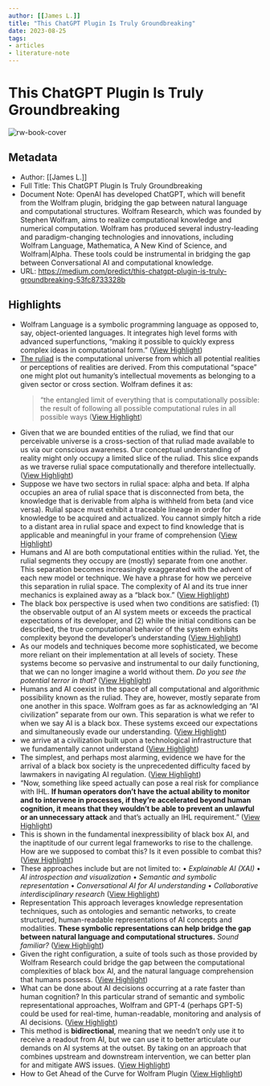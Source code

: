 ```yaml
---
author: [[James L.]]
title: "This ChatGPT Plugin Is Truly Groundbreaking"
date: 2023-08-25
tags: 
- articles
- literature-note
---
```

# This ChatGPT Plugin Is Truly Groundbreaking

![rw-book-cover](https://miro.medium.com/v2/resize:fit:1024/1*YVKiAlbexFZ1X4rnohoXWw.png)

## Metadata
- Author: [[James L.]]
- Full Title: This ChatGPT Plugin Is Truly Groundbreaking
- Document Note: OpenAI has developed ChatGPT, which will benefit from the Wolfram plugin, bridging the gap between natural language and computational structures. Wolfram Research, which was founded by Stephen Wolfram, aims to realize computational knowledge and numerical computation. Wolfram has produced several industry-leading and paradigm-changing technologies and innovations, including Wolfram Language, Mathematica, A New Kind of Science, and Wolfram|Alpha. These tools could be instrumental in bridging the gap between Conversational AI and computational knowledge.
- URL: https://medium.com/predict/this-chatgpt-plugin-is-truly-groundbreaking-53fc8733328b

## Highlights
- Wolfram Language is a symbolic programming language as opposed to, say, object-oriented languages. It integrates high level forms with advanced superfunctions, “making it possible to quickly express complex ideas in computational form.” ([View Highlight](https://read.readwise.io/read/01h00vqrpzcxwsfdaekhx9kjmd))
- [The ruliad](https://writings.stephenwolfram.com/2021/11/the-concept-of-the-ruliad/) is the computational universe from which all potential realities or perceptions of realities are derived. From this computational “space” one might plot out humanity’s intellectual movements as belonging to a given sector or cross section. Wolfram defines it as:
  > “the entangled limit of everything that is computationally possible: the result of following all possible computational rules in all possible ways ([View Highlight](https://read.readwise.io/read/01h00vsk0byv40arsp628wj2rn))
- Given that we are bounded entities of the ruliad, we find that our perceivable universe is a cross-section of that ruliad made available to us via our conscious awareness. Our conceptual understanding of reality might only occupy a limited slice of the ruliad. This slice expands as we traverse rulial space computationally and therefore intellectually. ([View Highlight](https://read.readwise.io/read/01h00vtpv2cccr73pd5t5zg1qe))
- Suppose we have two sectors in rulial space: alpha and beta. If alpha occupies an area of rulial space that is disconnected from beta, the knowledge that is derivable from alpha is withheld from beta (and vice versa). Rulial space must exhibit a traceable lineage in order for knowledge to be acquired and actualized. You cannot simply hitch a ride to a distant area in rulial space and expect to find knowledge that is applicable and meaningful in your frame of comprehension ([View Highlight](https://read.readwise.io/read/01h00vwzfetmw4zkeyqzv9jv96))
- Humans and AI are both computational entities within the ruliad. Yet, the rulial segments they occupy are (mostly) separate from one another. This separation becomes increasingly exaggerated with the advent of each new model or technique. We have a phrase for how we perceive this separation in rulial space. The complexity of AI and its true inner mechanics is explained away as a “black box.” ([View Highlight](https://read.readwise.io/read/01h00vynfhb7y5k2qq65c0qyqs))
- The black box perspective is used when two conditions are satisfied: (1) the observable output of an AI system meets or exceeds the practical expectations of its developer, and (2) while the initial conditions can be described, the true computational behavior of the system exhibits complexity beyond the developer’s understanding ([View Highlight](https://read.readwise.io/read/01h00vzgs3z7fh5bn72qrs62wc))
- As our models and techniques become more sophisticated, we become more reliant on their implementation at all levels of society. These systems become so pervasive and instrumental to our daily functioning, that we can no longer imagine a world without them. *Do you see the potential terror in that?* ([View Highlight](https://read.readwise.io/read/01h00w0221rq5r08x1v73qrphp))
- Humans and AI coexist in the space of all computational and algorithmic possibility known as the ruliad. They are, however, mostly separate from one another in this space. Wolfram goes as far as acknowledging an “AI civilization” separate from our own. This separation is what we refer to when we say AI is a black box. These systems exceed our expectations and simultaneously evade our understanding. ([View Highlight](https://read.readwise.io/read/01h00w37b8me1g1j25map07911))
- we arrive at a civilization built upon a technological infrastructure that we fundamentally cannot understand ([View Highlight](https://read.readwise.io/read/01h00w72cyjqs3vexjwrcp5vwc))
- The simplest, and perhaps most alarming, evidence we have for the arrival of a black box society is the unprecedented difficulty faced by lawmakers in navigating AI regulation. ([View Highlight](https://read.readwise.io/read/01h00w7pybyj3yjzs8cqegehc3))
- “Now, something like speed actually can pose a real risk for compliance with IHL. **If human operators don’t have the actual ability to monitor and to intervene in processes, if they’re accelerated beyond human cognition, it means that they wouldn’t be able to prevent an unlawful or an unnecessary attack** and that’s actually an IHL requirement.” ([View Highlight](https://read.readwise.io/read/01h00yx2vdyadfrs8aqjpktyxw))
- This is shown in the fundamental inexpressibility of black box AI, and the inaptitude of our current legal frameworks to rise to the challenge. How are we supposed to combat this? Is it even possible to combat this? ([View Highlight](https://read.readwise.io/read/01h00yyzdg5bp657jkgty2q49w))
- These approaches include but are not limited to:
  • *Explainable AI (XAI)*
  • *AI introspection and visualization*
  • *Semantic and symbolic representation*
  • *Conversational AI for AI understanding*
  • *Collaborative interdisciplinary research* ([View Highlight](https://read.readwise.io/read/01h00z0qyswab5egtt9qb3r5mg))
- Representation
  This approach leverages knowledge representation techniques, such as ontologies and semantic networks, to create structured, human-readable representations of AI concepts and modalities. **These symbolic representations can help bridge the gap between natural language and computational structures.** *Sound familiar?* ([View Highlight](https://read.readwise.io/read/01h00z12j3f930r3fa7t6x5bf3))
- Given the right configuration, a suite of tools such as those provided by Wolfram Research could bridge the gap between the computational complexities of black box AI, and the natural language comprehension that humans possess. ([View Highlight](https://read.readwise.io/read/01h00z1exrsgw7cv9adpnw96zw))
- What can be done about AI decisions occurring at a rate faster than human cognition? In this particular strand of semantic and symbolic representational approaches, Wolfram and GPT-4 (perhaps GPT-5) could be used for real-time, human-readable, monitoring and analysis of AI decisions. ([View Highlight](https://read.readwise.io/read/01h00z2732y7grx7nmhrznqh7z))
- This method is **bidirectional**, meaning that we needn’t only use it to receive a readout from AI, but we can use it to better articulate our demands on AI systems at the outset. By taking on an approach that combines upstream and downstream intervention, we can better plan for and mitigate AWS issues. ([View Highlight](https://read.readwise.io/read/01h00z2p5e36npr091wngmtvc3))
- How to Get Ahead of the Curve for Wolfram Plugin ([View Highlight](https://read.readwise.io/read/01h0hqf73cqdf0y8sybtqbz25x))
